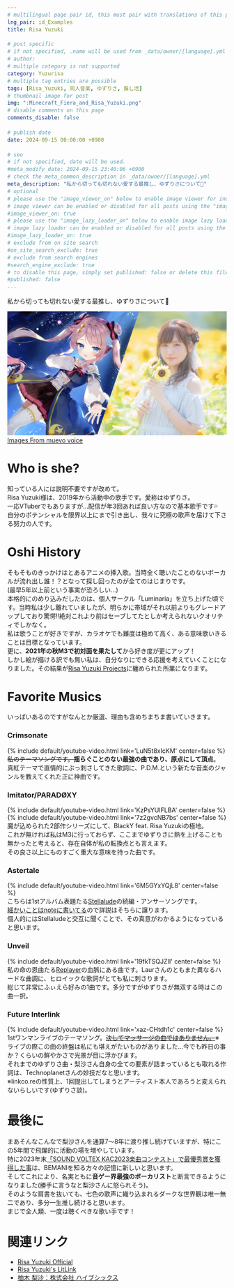 ```yaml
---
# multilingual page pair id, this must pair with translations of this page. (This name must be unique)
lng_pair: id_Examples
title: Risa Yuzuki

# post specific
# if not specified, .name will be used from _data/owner/[language].yml
# author:
# multiple category is not supported
category: Yuzurisa
# multiple tag entries are possible
tags: [Risa_Yuzuki, 同人音楽, ゆずりさ, 推し活]
# thumbnail image for post
img: ":Minecraft_Fiera_and_Risa_Yuzuki.png"
# disable comments on this page
comments_disable: false

# publish date
date: 2024-09-15 00:00:00 +0900

# seo
# if not specified, date will be used.
#meta_modify_date: 2024-09-15 23:40:06 +0900
# check the meta_common_description in _data/owner/[language].yml
meta_description: "私から切っても切れない愛する最推し、ゆずりさについて🍊"
# optional
# please use the "image_viewer_on" below to enable image viewer for individual pages or posts (_posts/ or [language]/_posts folders).
# image viewer can be enabled or disabled for all posts using the "image_viewer_posts: true" setting in _data/conf/main.yml.
#image_viewer_on: true
# please use the "image_lazy_loader_on" below to enable image lazy loader for individual pages or posts (_posts/ or [language]/_posts folders).
# image lazy loader can be enabled or disabled for all posts using the "image_lazy_loader_posts: true" setting in _data/conf/main.yml.
#image_lazy_loader_on: true
# exclude from on site search
#on_site_search_exclude: true
# exclude from search engines
#search_engine_exclude: true
# to disable this page, simply set published: false or delete this file
#published: false
---
```

<!-- outline-start -->
私から切っても切れない愛する最推し、ゆずりさについて🍊
<!-- outline-end -->

![](/assets/img/posts/Muevo_Voice_Risa_Yuzuki.png)<br>
[Images From muevo voice](https://media.muevo.jp/articles/8385)<br>
# Who is she?
知っている人には説明不要ですが改めて。<br>
Risa Yuzuki様は、2019年から活動中の歌手です。愛称はゆずりさ。<br>
一応VTuberでもありますが…配信が年3回あれば良い方なので基本歌手です💦<br>
自分のポテンシャルを限界以上にまで引き出し、我々に究極の歌声を届けて下さる努力の人です。<br>

# Oshi History
そもそものきっかけはとあるアニメの挿入歌。当時全く聴いたことのないボーカルが流れ出し誰！？となって探し回ったのが全てのはじまりです。<br>
(最早5年以上前という事実が恐ろしい…)<br>
本格的にのめり込みだしたのは、個人サークル「Luminaria」を立ち上げた頃です。当時私は少し離れていましたが、明らかに帯域がそれ以前よりもグレードアップしており驚愕!!絶対これより前はセーブしてたとしか考えられないクオリティでしかなく。<br>
私は歌うことが好きですが、カラオケでも難度は極めて高く、ある意味歌いきることは目標となっています。<br>
更に、**2021年の秋M3で初対面を果たして**から好き度が更にアップ！<br>
しかし絵が描ける訳でも無い私は、自分なりにできる応援を考えていくことになりました。その結果が[Risa Yuzuki Projects](https://monefiera.github.io/tabs/projects.html#yuzurisa)に纏められた所業になります。<br>

# Favorite Musics
いっぱいあるのですがなんとか厳選、理由も含めちまちま書いていきます。
### Crimsonate<br>
{% include default/youtube-video.html link='LuN5t8xIcKM' center=false %}<br>
~~私のテーマソングです。~~**揺らぐことのない最強の曲であり、原点にして頂点**。<br>
真紅テーマで直情的にぶっ刺さしてきた歌詞に、P.D.M.という新たな音楽のジャンルを教えてくれた正に神曲です。<br>
### Imitator/PARADØXY<br>
{% include default/youtube-video.html link='KzPsYUIFLBA' center=false %}<br>
{% include default/youtube-video.html link='7z2gvcNB7bs' center=false %}<br>
魔が込められた2部作シリーズにして、BlackY feat. Risa Yuzukiの極地。<br>
これが無ければ私はM3に行っておらず、ここまでゆずりさに熱を上げることも無かったと考えると、存在自体が私の転換点とも言えます。<br>
その良さ以上にものすごく重大な意味を持った曲です。<br>
### Astertale<br>
{% include default/youtube-video.html link='6M5GYxYQjL8' center=false %}<br>
こちらは1stアルバム表題たる[Stellalude](https://www.youtube.com/watch?v=th1VhRiHNE0)の続編・アンサーソングです。<br>
[細かいことはnoteに書いてる](https://note.com/forsaken_love02/n/n569f8b8acc5d#0dc74b55-2247-43de-97db-74d2af4924fb)ので詳説はそちらに譲ります。<br>
個人的にはStellaludeと交互に聞くことで、その真意がわかるようになっていると思います。<br>
### Unveil<br>
{% include default/youtube-video.html link='19fkTSQJZII' center=false %}<br>
私の命の恩曲たる[Replayer](https://www.youtube.com/watch?v=0xCvxcmZ4D0)の血脈にある曲です。Laurさんのともまた異なるハードな曲調に、ヒロイックな歌詞がとても私に刺さります。<br>
総じて非常にふぃえら好みの1曲です。多分ですがゆずりさが無双する時はこの曲一択。<br>
### Future Interlink<br>
{% include default/youtube-video.html link='xaz-CHtdh1c' center=false %}<br>
1stワンマンライブのテーマソング。~~[決してマッサージの曲ではありません。](https://linkco.re/Ez82rxhf/songs/2131995/lyrics?lang=ja)~~※<br>
ライブの際この曲の終盤は私にも堪えがたいものがありました…今でも昨日の事か？くらいの鮮やかさで光景が目に浮かびます。<br>
それまでのゆずりさ曲・梨沙さん自身の全ての要素が詰まっているとも取れる作詞は、Technoplanetさんの妙技だなと思います。<br>
※linkco.reの性質上、1回提出してしまうとアーティスト本人であろうと変えられないらしいです(ゆずりさ談)。<br>

# 最後に
まあそんなこんなで梨沙さんを通算7～8年に渡り推し続けていますが、特にこの5年間で飛躍的に活動の場を増やしています。<br>
特に2023年末[「SOUND VOLTEX KAC2023楽曲コンテスト」で最優秀賞を獲得した事](https://p.eagate.573.jp/game/sdvx/sv/p/floor/original/30/index.html)は、BEMANIを知る方々の記憶に新しいと思います。<br>
そしてこれにより、名実ともに**音ゲー界最強のボーカリスト**と断言できるようになりました(勝手に言うなと梨沙さんに怒られそう)。<br>
そのような肩書を抜いても、七色の歌声に織り込まれるダークな世界観は唯一無二であり、多分一生推し続けると思います。<br>
まじで全人類、一度は聴くべきな歌い手です！<br>

# 関連リンク
- [Risa Yuzuki Official](https://yuzu-risa.com)
- [Risa Yuzuki's LitLink](https://lit.link/yuzurisa)
- [柚木 梨沙：株式会社 ハイブシックス](https://hive-six.com/talent/risa_yuzuki/)
